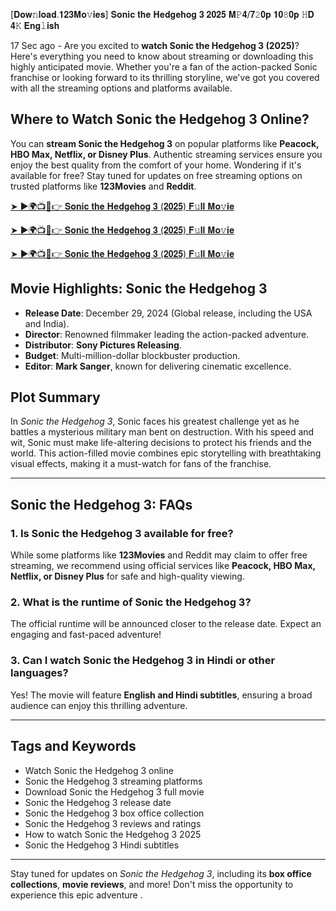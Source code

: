[𝐃𝐨𝐰𝚗𝐥𝐨𝐚𝐝.𝟏𝟐𝟑𝐌𝐨𝚟𝐢𝐞𝐬] 𝐒𝐨𝐧𝐢𝐜 𝐭𝐡𝐞 𝐇𝐞𝐝𝐠𝐞𝐡𝐨𝐠 𝟑 𝟐𝟎𝟐𝟓 𝐌𝙿𝟒/𝟕𝟸𝟎𝐩 𝟏𝟎𝟾𝟎𝐩 𝙷𝐃 𝟒𝙺 𝐄𝐧𝐠𝚕𝐢𝐬𝐡

17 Sec ago - Are you excited to **watch Sonic the Hedgehog 3 (2025)**? Here's everything you need to know about streaming or downloading this highly anticipated movie. Whether you're a fan of the action-packed Sonic franchise or looking forward to its thrilling storyline, we've got you covered with all the streaming options and platforms available.  

## Where to Watch Sonic the Hedgehog 3 Online?  
You can **stream Sonic the Hedgehog 3** on popular platforms like **Peacock, HBO Max, Netflix, or Disney Plus**. Authentic streaming services ensure you enjoy the best quality from the comfort of your home. Wondering if it's available for free? Stay tuned for updates on free streaming options on trusted platforms like **123Movies** and **Reddit**.  


[➤ ►🌍📺📱👉 𝐒𝐨𝐧𝐢𝐜 𝐭𝐡𝐞 𝐇𝐞𝐝𝐠𝐞𝐡𝐨𝐠 𝟑 (𝟐𝟎𝟐𝟓) 𝐅𝚞𝐥𝐥 𝐌𝐨𝚟𝐢𝐞](https://t.co/BkHyvyYY8r)

[➤ ►🌍📺📱👉 𝐒𝐨𝐧𝐢𝐜 𝐭𝐡𝐞 𝐇𝐞𝐝𝐠𝐞𝐡𝐨𝐠 𝟑 (𝟐𝟎𝟐𝟓) 𝐅𝚞𝐥𝐥 𝐌𝐨𝚟𝐢𝐞](https://t.co/BkHyvyYY8r)

[➤ ►🌍📺📱👉 𝐒𝐨𝐧𝐢𝐜 𝐭𝐡𝐞 𝐇𝐞𝐝𝐠𝐞𝐡𝐨𝐠 𝟑 (𝟐𝟎𝟐𝟓) 𝐅𝚞𝐥𝐥 𝐌𝐨𝚟𝐢𝐞](https://t.co/BkHyvyYY8r)



## Movie Highlights: Sonic the Hedgehog 3  
- **Release Date**: December 29, 2024 (Global release, including the USA and India).  
- **Director**: Renowned filmmaker leading the action-packed adventure.  
- **Distributor**: **Sony Pictures Releasing**.  
- **Budget**: Multi-million-dollar blockbuster production.  
- **Editor**: **Mark Sanger**, known for delivering cinematic excellence.  

## Plot Summary  
In *Sonic the Hedgehog 3*, Sonic faces his greatest challenge yet as he battles a mysterious military man bent on destruction. With his speed and wit, Sonic must make life-altering decisions to protect his friends and the world. This action-filled movie combines epic storytelling with breathtaking visual effects, making it a must-watch for fans of the franchise.  

---

## Sonic the Hedgehog 3: FAQs  

### 1. Is Sonic the Hedgehog 3 available for free?  
While some platforms like **123Movies** and Reddit may claim to offer free streaming, we recommend using official services like **Peacock, HBO Max, Netflix, or Disney Plus** for safe and high-quality viewing.  

### 2. What is the runtime of Sonic the Hedgehog 3?  
The official runtime will be announced closer to the release date. Expect an engaging and fast-paced adventure!  

### 3. Can I watch Sonic the Hedgehog 3 in Hindi or other languages?  
Yes! The movie will feature **English and Hindi subtitles**, ensuring a broad audience can enjoy this thrilling adventure.  

---

## Tags and Keywords  
- Watch Sonic the Hedgehog 3 online  
- Sonic the Hedgehog 3 streaming platforms  
- Download Sonic the Hedgehog 3 full movie  
- Sonic the Hedgehog 3 release date  
- Sonic the Hedgehog 3 box office collection  
- Sonic the Hedgehog 3 reviews and ratings  
- How to watch Sonic the Hedgehog 3 2025  
- Sonic the Hedgehog 3 Hindi subtitles  

---

Stay tuned for updates on *Sonic the Hedgehog 3*, including its **box office collections**, **movie reviews**, and more! Don't miss the opportunity to experience this epic adventure .
